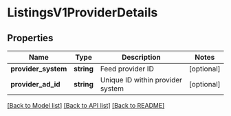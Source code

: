 # ListingsV1ProviderDetails

## Properties
Name | Type | Description | Notes
------------ | ------------- | ------------- | -------------
**provider_system** | **string** | Feed provider ID | [optional] 
**provider_ad_id** | **string** | Unique ID within provider system | [optional] 

[[Back to Model list]](../../README.md#documentation-for-models) [[Back to API list]](../../README.md#documentation-for-api-endpoints) [[Back to README]](../../README.md)

